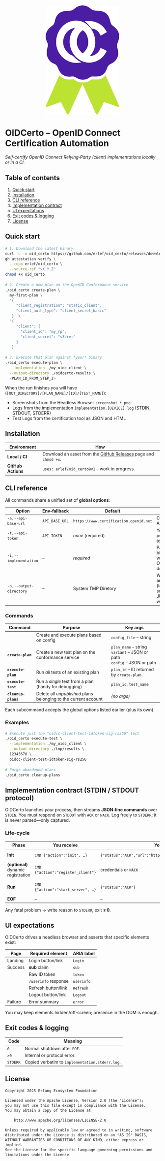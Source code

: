 <p align="center">
  <img src="assets/logo.svg" alt="OIDCerto logo" width="240">
</p>

# OIDCerto – OpenID Connect Certification Automation

*Self‑certify OpenID Connect Relying‑Party (client) implementations locally or
in a CI.*

## Table of contents
1. [Quick start](#quick-start)  
2. [Installation](#installation)  
3. [CLI reference](#cli-reference)  
4. [Implementation contract](#implementation-contract-stdin--stdout-protocol)  
5. [UI expectations](#ui-expectations)  
6. [Exit codes & logging](#exit-codes--logging)  
9. [License](#license)  

## Quick start

```bash
# 1. Download the latest binary
curl -L -o oid_certo https://github.com/erlef/oid_certo/releases/download/vX.Y.Z/oid_certo_$(uname -s)_$(uname -m)
gh attestation verify \
  --repo erlef/oid_certo \
  --source-ref "vX.Y.Z"
chmod +x oid_certo

# 2. Create a new plan on the OpenID Conformance service
./oid_certo create-plan \
  my-first-plan \
  '{
     "client_registration": "static_client",
     "client_auth_type": "client_secret_basic"
   }' \
  '{
     "client": {
       "client_id": "my_rp",
       "client_secret": "s3cret"
     }
   }'

# 3. Execute that plan against *your* binary
./oid_certo execute-plan \
  --implementation ./my_oidc_client \
  --output-directory ./oidcerto-results \
  <PLAN_ID_FROM_STEP_2>
```

When the run finishes you will have (`[OUT_DIRECTORY]/[PLAN_NAME]/[ID]/[TEST_NAME]`):

* Screenshots from the Headless Browser `screenshot_*.png`
* Logs from the implementation `implementation.[DEVICE].log`
  (STDIN, STDOUT, STDERR)
* Test Logs from the certification tool as JSON and HTML


## Installation

| Environment        | How                                                                                                            |
| ------------------ | -------------------------------------------------------------------------------------------------------------- |
| **Local / CI**     | Download an asset from the [GitHub Releases](https://github.com/erlef/oid_certo/releases) page and `chmod +x`. |
| **GitHub Actions** | `uses: erlef/oid_certo@v1` – work in progress.                                                                 |


## CLI reference

All commands share a unified set of **global options**:

| Option                     | Env‑fallback   | Default                                | Purpose                                                             |
| -------------------------- | -------------- | -------------------------------------- | ------------------------------------------------------------------- |
| `-a`, `--api-base-url`     | `API_BASE_URL` | `https://www.certification.openid.net` | Conformance API root                                                |
| `-t`, `--api-token`        | `API_TOKEN`    | *none* (required)                      | Your personal API token                                             |
| `-i`, `--implementation`   | –              | *required*                             | Path to the binary you want OIDCerto to drive                       |
| `-o`, `--output-directory` | –              | System TMP Diretory                    | Where artifacts (logs, screenshots, JUnit) are written              |

### Commands

| Command             | Purpose                                                         | Key args                                                                    |
| ------------------- | --------------------------------------------------------------- | --------------------------------------------------------------------------- |
|                     | Create and execute plans based on config                        | `config_file` – string |
| **`create-plan`**   | Create a new test plan on the conformance service               | `plan_name` – string<br>`variant` – JSON or path<br>`config` – JSON or path |
| **`execute-plan`**  | Run *all* tests of an existing plan                             | `plan_id` – ID returned by `create-plan`                                    |
| **`execute-test`**  | Run a *single* test from a plan (handy for debugging)           | `plan_id`, `test_name`                                                      |
| **`cleanup-plans`** | Delete all *unpublished* plans belonging to the current account | *(no args)*                                                                 |

Each subcommand accepts the global options listed earlier (plus its own).

### Examples

```bash
# Execute just the "oidcc-client-test-idtoken-sig-rs256" test
./oid_certo execute-test \
  --implementation ./my_oidc_client \
  --output-directory ./tmp/results \
  12345678 \
  oidcc-client-test-idtoken-sig-rs256

# Purge abandoned plans
./oid_certo cleanup-plans
```

## Implementation contract (STDIN / STDOUT protocol)

OIDCerto launches *your* process, then streams **JSON‐line commands** over `STDIN`.
You must respond on `STDOUT` with `ACK` or `NACK`.
Log freely to `STDERR`; it is never parsed—only captured.

### Life‑cycle

| Phase                               | You receive                    | You reply                                                    | Notes                             |
| ----------------------------------- | ------------------------------ | ------------------------------------------------------------ | --------------------------------- |
| **Init**                            | `CMD {"action":"init", …}`         | `{"status":"ACK","url":"http://127.0.0.1:4000","port":4000}` | Decide listening port, seed state |
| **(optional)** dynamic registration | `CMD {"action":"register_client"}` | credentials or `NACK`                                        | Only for dynamic variants         |
| **Run**                             | `CMD {"action":"start_server", …}` | `{"status":"ACK"}`                                           | Start redirect‑handling server    |
| **EOF**                             | –                              | –                                                            | Exit **0**                        |

Any fatal problem → write reason to `STDERR`, exit **≠ 0**.

## UI expectations

OIDCerto drives a headless browser and asserts that specific elements exist:

| Page    | Required element     | ARIA label |
| ------- | -------------------- | ---------- |
| Landing | Login button/link    | `Login`    |
| Success | **sub** claim        | `sub`      |
|         | Raw ID token         | `token`    |
|         | `/userinfo` response | `userinfo` |
|         | Refresh button/link  | `Refresh`  |
|         | Logout button/link   | `Logout`   |
| Failure | Error summary        | `error`    |

You may keep elements hidden/off‑screen; presence in the DOM is enough.

## Exit codes & logging

| Code     | Meaning                                         |
| -------- | ----------------------------------------------- |
| `0`      | Normal shutdown after `EOF`.                    |
| `>0`     | Internal or protocol error.                     |
| `STDERR` | Copied verbatim to `implementation.stderr.log`. |


## License

    Copyright 2025 Erlang Ecosystem Foundation

    Licensed under the Apache License, Version 2.0 (the "License");
    you may not use this file except in compliance with the License.
    You may obtain a copy of the License at

        http://www.apache.org/licenses/LICENSE-2.0

    Unless required by applicable law or agreed to in writing, software
    distributed under the License is distributed on an "AS IS" BASIS,
    WITHOUT WARRANTIES OR CONDITIONS OF ANY KIND, either express or implied.
    See the License for the specific language governing permissions and
    limitations under the License.